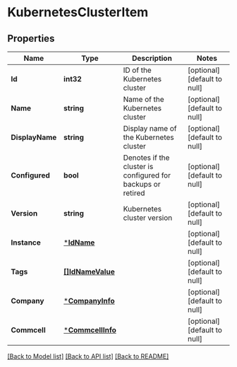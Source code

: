 # KubernetesClusterItem

## Properties
Name | Type | Description | Notes
------------ | ------------- | ------------- | -------------
**Id** | **int32** | ID of the Kubernetes cluster | [optional] [default to null]
**Name** | **string** | Name of the Kubernetes cluster | [optional] [default to null]
**DisplayName** | **string** | Display name of the Kubernetes cluster | [optional] [default to null]
**Configured** | **bool** | Denotes if the cluster is configured for backups or retired | [optional] [default to null]
**Version** | **string** | Kubernetes cluster version | [optional] [default to null]
**Instance** | [***IdName**](IdName.md) |  | [optional] [default to null]
**Tags** | [**[]IdNameValue**](IdNameValue.md) |  | [optional] [default to null]
**Company** | [***CompanyInfo**](companyInfo.md) |  | [optional] [default to null]
**Commcell** | [***CommcellInfo**](CommcellInfo.md) |  | [optional] [default to null]

[[Back to Model list]](../README.md#documentation-for-models) [[Back to API list]](../README.md#documentation-for-api-endpoints) [[Back to README]](../README.md)

